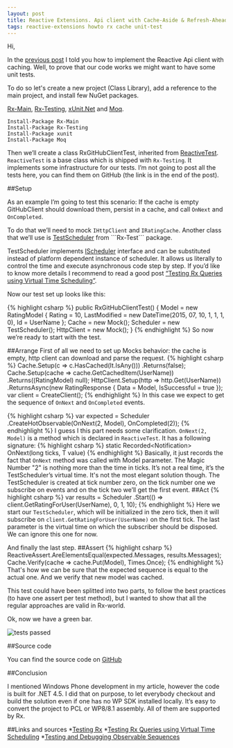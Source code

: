 ```yaml
---
layout: post
title: Reactive Extensions. Api client with Cache-Aside & Refresh-Ahead strategy. Part 2.
tags: reactive-extensions howto rx cache unit-test
---
```


Hi,

In the [previous post](http://asizikov.github.io/2015/07/26/rx-api-with-cache-one/) I told you how to implement the Reactive Api client with caching. Well, to prove that our code works we might want to have some unit tests. 

To do so let's create a new project (Class Library), add a reference to the main project, and install few NuGet packages.

[Rx-Main](https://www.nuget.org/packages/Rx-Main/), [Rx-Testing](https://www.nuget.org/packages/Rx-Testing/), [xUnit.Net](https://www.nuget.org/packages/xunit/) and [Moq](https://www.nuget.org/packages/moq/).

```
Install-Package Rx-Main
Install-Package Rx-Testing
Install-Package xunit
Install-Package Moq
```
Then we’ll create a class  RxGitHubClientTest, inherited from [ReactiveTest](https://msdn.microsoft.com/en-us/library/microsoft.reactive.testing.reactivetest(v=vs.103).aspx).
```ReactiveTest``` is a base class which is shipped with ```Rx-Testing```. It implements some infrastructure for our tests. 
I’m not going to post all the tests here, you can find them on GitHub (the link is in the end of the post).

##Setup

As an example I’m going to test this scenario: If the cache is empty GitHubClient should download them, persist in a cache, and call ```OnNext``` and ```OnCompleted```.

To do that we’ll need to mock ```IHttpClient``` and ```IRatingCache```. Another class that we’ll use is [TestScheduler](https://msdn.microsoft.com/en-us/library/microsoft.reactive.testing.testscheduler(v=vs.103).aspx) from ```Rx-Test``` package.

TestScheduler implements [IScheduler](https://msdn.microsoft.com/en-us/library/system.reactive.concurrency.ischeduler(v=vs.103).aspx) interface and can be substituted instead of platform dependent instance of scheduler. It allows us literally to control the time and execute asynchronous code step by step. If you’d like to know more details I recommend to read a good post [“Testing Rx Queries using Virtual Time Scheduling”](http://blogs.msdn.com/b/rxteam/archive/2012/06/14/testing-rx-queries-using-virtual-time-scheduling.aspx).

Now our test set up looks like this:

{% highlight csharp %}
public RxGitHubClientTest()
{
    Model = new RatingModel
    {
        Rating = 10, 
        LastModified = new DateTime(2015, 07, 10, 1, 1, 1, 0), 
        Id = UserName
    };
    Cache = new Mock<IRatingCache>();
    Scheduler = new TestScheduler();
    HttpClient = new Mock<IHttpClient>();
}
{% endhighlight %}
So now we’re ready to start with the test.

##Arrange
First of all we need to set up Mocks behavior: the cache is empty, http client can download and parse the request.
{% highlight csharp %}
Cache.Setup(c => c.HasCached(It.IsAny<string>()))
     .Returns(false);
Cache.Setup(cache => cache.GetCachedItem(UserName))
     .Returns((RatingModel) null);
HttpClient.Setup(http => http.Get(UserName))
          .ReturnsAsync(new RatingResponse
		  {
		      Data = Model,
		      IsSuccessful = true
		  });
var client = CreateClient();
{% endhighlight %}
In this case we expect to get the sequence of ```OnNext``` and ```OnCompleted``` events.

{% highlight csharp %}
var expected = Scheduler
	.CreateHotObservable(OnNext(2, Model), OnCompleted<RatingModel>(2));
{% endhighlight %}
I guess I this part needs some clarification.  ```OnNext(2, Model)``` is a method which is declared in  ```ReactiveTest```.
It has a following signature:
{% highlight csharp %}
static Recorded<Notification<T>> OnNext<T>(long ticks, T value)
{% endhighlight %}
Basically, it just records the fact that ```OnNext``` method was called with Model parameter. The Magic Number "2" is nothing more than the time in ticks. It’s not a real time, it’s the TestScheduler’s virtual time. It's not the most elegant solution though. The TestScheduler is created at tick number zero, on the tick number one we subscribe on events and on the tick two we’ll get the first event. 
##Act
{% highlight csharp %}
var results = Scheduler
.Start(() => client.GetRatingForUser(UserName), 0, 1, 10);
{% endhighlight %}
Here we start our ```TestScheduler```, which will be initialized in the zero tick, then it will subscribe on ```client.GetRatingForUser(UserName)``` on the first tick. The last parameter is the virtual time on which the subscriber should be disposed. We can ignore this one for now.

And finally the last step.
##Assert
{% highlight csharp %}
ReactiveAssert.AreElementsEqual(expected.Messages, results.Messages);
Cache.Verify(cache => cache.Put(Model), Times.Once);
{% endhighlight %}
That's how we can be sure that the expected sequence is equal to the actual one. And we verify that new model was cached.

This test could have been splitted into two parts, to follow the best practices (to have one assert per test method), but I wanted to show that all the regular approaches are valid in Rx-world.

Ok, now we have a green bar.

![tests passed](/images/rx-api-with-cache-two/tests-passed.png)

##Source code

You can find the source code on [GitHub](https://github.com/asizikov/rx-github-client-example)

##Conclusion

I mentioned Windows Phone development in my article, however the code is built for .NET 4.5. I did that on purpose, to let everybody checkout and build the solution even if one has no WP SDK installed locally. It’s easy to convert the project to PCL or WP8/8.1 assembly. All of them are supported by Rx.

##Links and sources
*[Testing Rx](http://www.introtorx.com/content/v1.0.10621.0/16_TestingRx.html)
*[Testing Rx Queries using Virtual Time Scheduling](http://blogs.msdn.com/b/rxteam/archive/2012/06/14/testing-rx-queries-using-virtual-time-scheduling.aspx)
*[Testing and Debugging Observable Sequences](https://msdn.microsoft.com/en-us/library/hh242967(v=vs.103).aspx)

